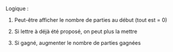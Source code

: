 Logique :

1. Peut-être afficher le nombre de parties au début (tout est = 0)

1. Si lettre à déjà été proposé, on peut plus la mettre

1. Si gagné, augmenter le nombre de parties gagnées
